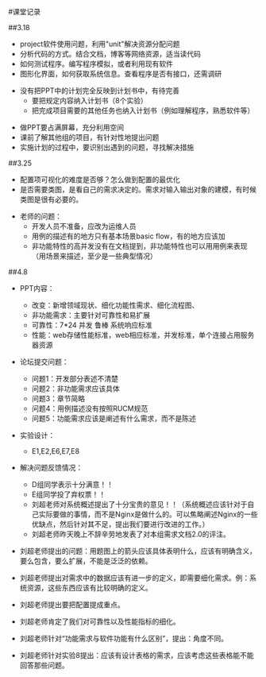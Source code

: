 #课堂记录

##3.18
+ project软件使用问题，利用"unit"解决资源分配问题
+ 分析代码的方式。结合文档，博客等网络资源，适当读代码
+ 如何测试程序。编写程序模拟，或者利用现有软件
+ 图形化界面，如何获取系统信息。查看程序是否有接口，还需调研
- 没有把PPT中的计划完全反映到计划书中，有待完善
  + 要把规定内容纳入计划书（8个实验）
  + 把完成项目需要的其他任务也纳入计划书（例如理解程序，熟悉软件等）
+ 做PPT要占满屏幕，充分利用空间
+ 课前了解其他组的项目，有针对性地提出问题
+ 实施计划的过程中，要识别出遇到的问题，寻找解决措施

##3.25
+ 配置项可视化的难度是否够？怎么做到配置的最优化
+ 是否需要类图，是看自己的需求决定的。需求对输入输出对象的建模，有时候类图是很有必要的。
- 老师的问题：
  + 开发人员不准备，应改为运维人员
  + 用例的描述有的地方只有基本场景basic flow，有的地方应该加
  + 非功能特性的高并发没有在文档提到，非功能特性也可以用用例来表现（用场景来描述，至少是一些典型情况）

##4.8
- PPT内容：
	+ 改变：新增领域现状、细化功能性需求、细化流程图、
	+ 非功能需求：主要针对可靠性和易扩展
	+ 可靠性：7*24 并发 鲁棒 系统响应标准
	+ 性能：web存储性能标准，web相应标准，并发标准，单个连接占用服务器资源

- 论坛提交问题：
	+ 问题1：开发部分表述不清楚
	+ 问题2：非功能需求应该具体
	+ 问题3：章节简略
	+ 问题4：用例描述没有按照RUCM规范
	+ 问题5：功能需求应该是阐述有什么需求，而不是陈述

- 实验设计：
	+ E1,E2,E6,E7,E8

- 解决问题反馈情况：
	+ D组同学表示十分满意！！
	+ E组同学投了弃权票！！
	+ 刘超老师对系统概述提出了十分宝贵的意见！！（系统概述应该针对于自己实际要做的事情，而不是Nginx是做什么的。可以焦略阐述Nginx的一些优缺点，然后针对其不足，提出我们要进行改进的工作。）
	+ 刘超老师昨天晚上不辞辛劳地发表了对本组需求文档2.0的评注。
- 刘超老师提出的问题：用题图上的箭头应该具体表明什么，应该有明确含义，要么包含，要么扩展，不能是泛泛的依赖。
- 刘超老师提出对需求中的数据应该有进一步的定义，即需要细化需求。例：系统资源，这些东西应该有比较明确的定义。
- 刘超老师提出要把配置提成重点。
- 刘超老师肯定了我们对可靠性以及性能指标的细化。
- 刘超老师针对“功能需求与软件功能有什么区别”，提出：角度不同。
- 刘超老师针对实验8提出：应该有设计表格的需求，应该考虑这些表格能不能回答那些问题。

